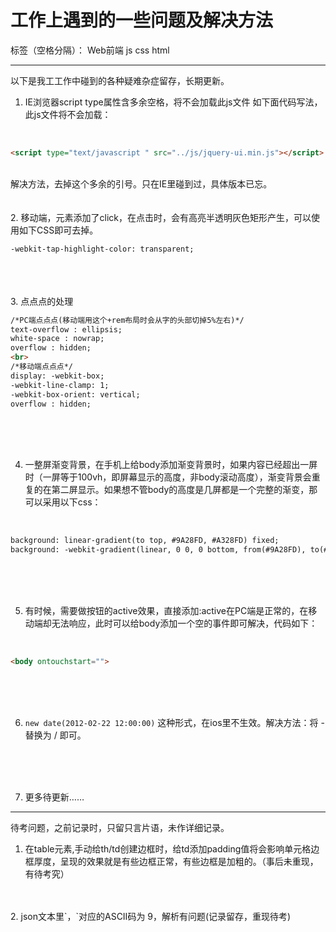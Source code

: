 # 工作上遇到的一些问题及解决方法

标签（空格分隔）： Web前端 js css html

---

以下是我工工作中碰到的各种疑难杂症留存，长期更新。



1. IE浏览器script type属性含多余空格，将不会加载此js文件
如下面代码写法，此js文件将不会加载：
<br>

```html
<script type="text/javascript " src="../js/jquery-ui.min.js"></script>
```

<br>
解决方法，去掉这个多余的引号。只在IE里碰到过，具体版本已忘。
</br>
</br>
</br>
2. 移动端，元素添加了click，在点击时，会有高亮半透明灰色矩形产生，可以使用如下CSS即可去掉。
<br>

```html
-webkit-tap-highlight-color: transparent;
```

</br>
</br>
</br>
3. 点点点的处理
<br>

```html
/*PC端点点点(移动端用这个+rem布局时会从字的头部切掉5%左右)*/
text-overflow : ellipsis; 
white-space : nowrap; 
overflow : hidden; 
<br>
/*移动端点点点*/
display: -webkit-box;
-webkit-line-clamp: 1;
-webkit-box-orient: vertical;
overflow : hidden; 
```

</br>
</br>
</br>

4. 一整屏渐变背景，在手机上给body添加渐变背景时，如果内容已经超出一屏时（一屏等于100vh，即屏幕显示的高度，非body滚动高度），渐变背景会重复的在第二屏显示。如果想不管body的高度是几屏都是一个完整的渐变，那可以采用以下css：
<br>

```html
background: linear-gradient(to top, #9A28FD, #A328FD) fixed;
background: -webkit-gradient(linear, 0 0, 0 bottom, from(#9A28FD), to(#A328FD)) fixed;
```

</br>
</br>
</br>

5. 有时候，需要做按钮的active效果，直接添加:active在PC端是正常的，在移动端却无法响应，此时可以给body添加一个空的事件即可解决，代码如下：
<br>

```html
<body ontouchstart="">
 ```
    
</br>
</br>
</br>

6. `new date(2012-02-22 12:00:00)` 这种形式，在ios里不生效。解决方法：将 - 替换为 / 即可。
</br>
</br>
</br>

7. 更多待更新……

----------
待考问题，之前记录时，只留只言片语，未作详细记录。

1. 在table元素,手动给th/td创建边框时，给td添加padding值将会影响单元格边框厚度，呈现的效果就是有些边框正常，有些边框是加粗的。（事后未重现，有待考究）
</br>
</br>
2. json文本里`，`对应的ASCII码为 9，解析有问题(记录留存，重现待考)
